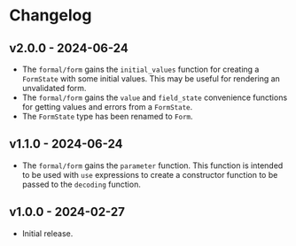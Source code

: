 # Changelog

## v2.0.0 - 2024-06-24

- The `formal/form` gains the `initial_values` function for creating a
  `FormState` with some initial values. This may be useful for rendering an
  unvalidated form.
- The `formal/form` gains the `value` and `field_state` convenience functions
  for getting values and errors from a `FormState`.
- The `FormState` type has been renamed to `Form`.

## v1.1.0 - 2024-06-24

- The `formal/form` gains the `parameter` function. This function is intended to
  be used with `use` expressions to create a constructor function to be passed
  to the `decoding` function.

## v1.0.0 - 2024-02-27

- Initial release.
